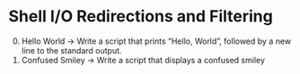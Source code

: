 # Shell I/O Redirections and Filtering
0. Hello World -> Write a script that prints “Hello, World”, followed by a new line to the standard output.
1. Confused Smiley -> Write a script that displays a confused smiley
